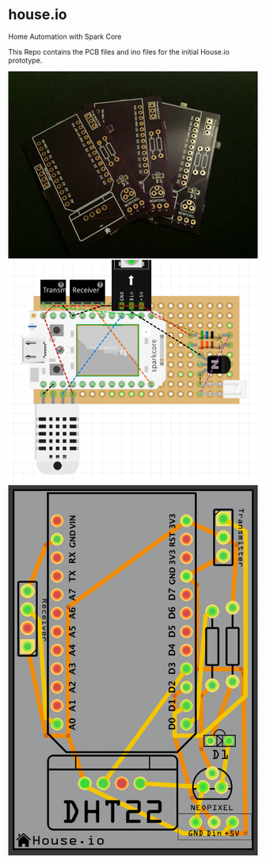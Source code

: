 # house.io
Home Automation with Spark Core

This Repo contains the PCB files and ino files for the initial House.io prototype.

![House.io Boards](https://raw.githubusercontent.com/robertcedwards/house.io/master/img/houseio.jpg "House.io PCB Boards")
![House.io Fritzing Breadboard](https://raw.githubusercontent.com/robertcedwards/house.io/master/img/fritzing-breadboard.png "House.io PCB Boards")
![House.io Fritzing PCB](https://raw.githubusercontent.com/robertcedwards/house.io/master/img/fritzing-pcb.png "House.io PCB Boards")

